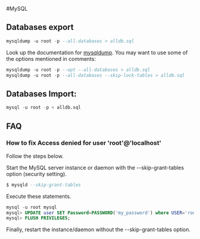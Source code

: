 #MySQL 
 
## Databases export

```sql
mysqldump -u root -p --all-databases > alldb.sql
```
Look up the documentation for [mysqldump](http://dev.mysql.com/doc/refman/5.5/en/mysqldump.html). You may want to use some of the options mentioned in comments:

```sql
mysqldump -u root -p --opt --all-databases > alldb.sql
mysqldump -u root -p --all-databases --skip-lock-tables > alldb.sql
```

## Databases Import:

```sql
mysql -u root -p < alldb.sql
```

## FAQ

###  How to fix Access denied for user 'root'@'localhost'
Follow the steps below.

Start the MySQL server instance or daemon with the --skip-grant-tables option (security setting).
```sql
$ mysqld --skip-grant-tables
```
Execute these statements.

```sql
mysql -u root mysql
mysql> UPDATE user SET Password=PASSWORD('my_password') where USER='root';
mysql> FLUSH PRIVILEGES;
```

Finally, restart the instance/daemon without the --skip-grant-tables option.



